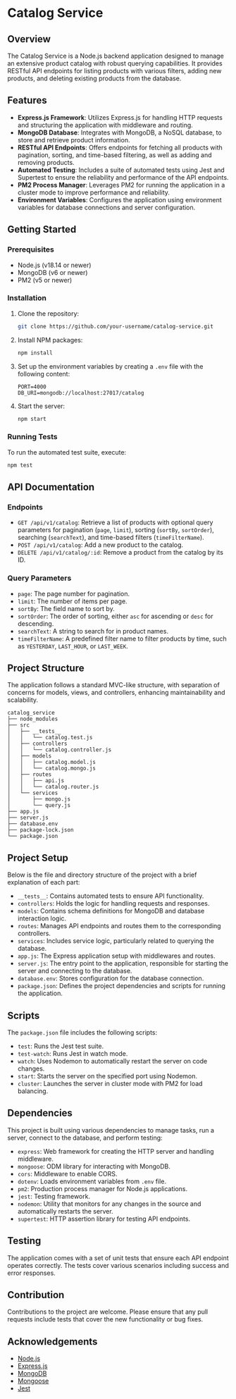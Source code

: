 # Catalog Service

## Overview

The Catalog Service is a Node.js backend application designed to manage an extensive product catalog with robust querying capabilities. It provides RESTful API endpoints for listing products with various filters, adding new products, and deleting existing products from the database.

## Features

- **Express.js Framework**: Utilizes Express.js for handling HTTP requests and structuring the application with middleware and routing.
- **MongoDB Database**: Integrates with MongoDB, a NoSQL database, to store and retrieve product information.
- **RESTful API Endpoints**: Offers endpoints for fetching all products with pagination, sorting, and time-based filtering, as well as adding and removing products.
- **Automated Testing**: Includes a suite of automated tests using Jest and Supertest to ensure the reliability and performance of the API endpoints.
- **PM2 Process Manager**: Leverages PM2 for running the application in a cluster mode to improve performance and reliability.
- **Environment Variables**: Configures the application using environment variables for database connections and server configuration.

## Getting Started

### Prerequisites

- Node.js (v18.14 or newer)
- MongoDB (v6 or newer)
- PM2 (v5 or newer)

### Installation

1. Clone the repository:
   ```sh
   git clone https://github.com/your-username/catalog-service.git
   ```
2. Install NPM packages:
   ```sh
   npm install
   ```
3. Set up the environment variables by creating a `.env` file with the following content:
   ```env
   PORT=4000
   DB_URI=mongodb://localhost:27017/catalog
   ```
4. Start the server:
   ```sh
   npm start
   ```

### Running Tests

To run the automated test suite, execute:

```sh
npm test
```

## API Documentation

### Endpoints

- `GET /api/v1/catalog`: Retrieve a list of products with optional query parameters for pagination (`page`, `limit`), sorting (`sortBy`, `sortOrder`), searching (`searchText`), and time-based filters (`timeFilterName`).
- `POST /api/v1/catalog`: Add a new product to the catalog.
- `DELETE /api/v1/catalog/:id`: Remove a product from the catalog by its ID.

### Query Parameters

- `page`: The page number for pagination.
- `limit`: The number of items per page.
- `sortBy`: The field name to sort by.
- `sortOrder`: The order of sorting, either `asc` for ascending or `desc` for descending.
- `searchText`: A string to search for in product names.
- `timeFilterName`: A predefined filter name to filter products by time, such as `YESTERDAY`, `LAST_HOUR`, or `LAST_WEEK`.

## Project Structure

The application follows a standard MVC-like structure, with separation of concerns for models, views, and controllers, enhancing maintainability and scalability.

```
catalog_service
├── node_modules
├── src
│   ├── __tests__
│   │   └── catalog.test.js
│   ├── controllers
│   │   └── catalog.controller.js
│   ├── models
│   │   ├── catalog.model.js
│   │   └── catalog.mongo.js
│   ├── routes
│   │   ├── api.js
│   │   └── catalog.router.js
│   └── services
│       ├── mongo.js
│       └── query.js
├── app.js
├── server.js
├── database.env
├── package-lock.json
└── package.json
```

## Project Setup

Below is the file and directory structure of the project with a brief explanation of each part:

- `__tests__`: Contains automated tests to ensure API functionality.
- `controllers`: Holds the logic for handling requests and responses.
- `models`: Contains schema definitions for MongoDB and database interaction logic.
- `routes`: Manages API endpoints and routes them to the corresponding controllers.
- `services`: Includes service logic, particularly related to querying the database.
- `app.js`: The Express application setup with middlewares and routes.
- `server.js`: The entry point to the application, responsible for starting the server and connecting to the database.
- `database.env`: Stores configuration for the database connection.
- `package.json`: Defines the project dependencies and scripts for running the application.

## Scripts

The `package.json` file includes the following scripts:

- `test`: Runs the Jest test suite.
- `test-watch`: Runs Jest in watch mode.
- `watch`: Uses Nodemon to automatically restart the server on code changes.
- `start`: Starts the server on the specified port using Nodemon.
- `cluster`: Launches the server in cluster mode with PM2 for load balancing.

## Dependencies

This project is built using various dependencies to manage tasks, run a server, connect to the database, and perform testing:

- `express`: Web framework for creating the HTTP server and handling middleware.
- `mongoose`: ODM library for interacting with MongoDB.
- `cors`: Middleware to enable CORS.
- `dotenv`: Loads environment variables from `.env` file.
- `pm2`: Production process manager for Node.js applications.
- `jest`: Testing framework.
- `nodemon`: Utility that monitors for any changes in the source and automatically restarts the server.
- `supertest`: HTTP assertion library for testing API endpoints.

## Testing

The application comes with a set of unit tests that ensure each API endpoint operates correctly. The tests cover various scenarios including success and error responses.

## Contribution

Contributions to the project are welcome. Please ensure that any pull requests include tests that cover the new functionality or bug fixes.

## Acknowledgements

- [Node.js](https://nodejs.org/)
- [Express.js](https://expressjs.com/)
- [MongoDB](https://www.mongodb.com/)
- [Mongoose](https://mongoosejs.com/)
- [Jest](https://jestjs.io/)
